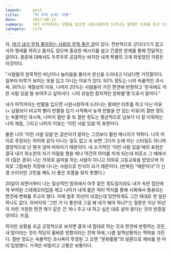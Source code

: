 ```yaml
---
layout:     post
title:      "이 주의 소비: 타투"
date:       2017-08-13
summary:    내가 아직까지는 반팔을 입으면 시원시원하게 드러나는 팔에만 타투를 하고 다닌 이유(+ 남들보다 비교적 빨리 반팔을 입기 시작해서 늦게 반팔을 안 입는 이유)의 절반 정도는 속물적인 과시욕, 나머지 절반 중 또 절반 정도는 평균적으로 남보다 더 잘 더워하는 나의 체질, 그리고 나머지 이유는 '이런 사람 있음'의 표현이다.
category:   Life
---
```


자, [여기 내가 무척 좋아하는 사람의 무척 좋은 글](http://ppss.kr/archives/64652)이 있다. 전반적으로 군더더기가 없고 식자 행세를 하려고 들지도 않으며 중요한 메시지를 쉽고 간결한 문체를 통해 전달하는 글이다. 총론에 대해서도 두루두루 공감하는 바지만 내게 특별히 크게 와닿았던 각론은 이것이다.

"사람들의 암묵적인 비난이나 놀라움을 몰라서 문신을 드러내고 다녔다면 거짓말이다. 일부러 타투가 보이는 옷을 입고 다니는 이유가 있다. 50% 정도는 나의 속물적인 과시욕, 30%는 계절상의 이유, 나머지 20%는 사람들이 가진 편견에 반항하고 ‘한국에도 이런 사람 있음’을 보여주고 싶어서다. 나의 유일한 정치적인 문화활’똥’으로서 말이다."

내가 아직까지는 반팔을 입으면 시원시원하게 드러나는 팔에만 타투를 하고 다닌 이유(+ 남들보다 비교적 빨리 반팔을 입기 시작해서 늦게 반팔을 안 입는 이유)의 절반 정도는 속물적인 과시욕, 나머지 절반 중 또 절반 정도는 평균적으로 남보다 더 잘 더워하는 나의 체질, 그리고 나머지 이유는 '이런 사람 있음'의 표현이다.

물론 나의 '이런 사람 있음'은 글쓴이가 말하는 그것보다 훨씬 메시지가 약하다. 나의 아이로 추정되는 아이와 같이 다니는 일도 없고 슥 보면 그다지 눈에 띄는 스타일도 아니며 결정적으로 난 핸국 냄져 따위이기 때문이다. 내 소극적인 '이런 사람 있음'에의 표현은 결국 내가 최소한의 자기 어필을 했을 때나 약간의 의미를 띄게 되는데 비로소 그 때에서야 (많은 경우) 나는 의외로 음악을 하는 사람이 아니고 의외로 고등교육을 받았으며 의외로 그럴싸한 직장에 다니는 사람으로 인식이 되기 때문이다. (반복된 "때문이다"가 신경 쓰이지만 고민을 해도 더 좋은 흐름을 찾지 못했다.)

20살이 되면서부터 나는 일상적인 범위에서 아주 얕은 정도일지라도 내가 속한 집단에게 부여된 스테레오타입을 깨고 나아가 내게 붙은 여러 딱지를 통해 사회에서 통용되는 편견에 변화를 주고자 했다. 이제 얼추 10년이 되었는데 당연하게도 그간 제대로 한 일은 하나도 없다. 아버지의 '그런 거 다 좋은데 그걸 왜 네가 해야 하냐?'는 질문은 지난 10년이 저런 거창한 편견 깨기 같은 건 개나 주고 내 하고 싶은 대로 살아 왔다는 것의 방증일 것이다. 뜨끔.

하지만 상황을 조금 긍정적으로 보자면 결국 내 맘대로 하는 것과 편견에 반항하는 것은, 내 맘이라는 것이 적당히 올바른 방향이라는 전제 하에, 나름 일맥상통하는 맥락을 가진다. 절반 정도는 속물적인 과시욕이 투영된 그 오랜 "문화활똥"의 일환으로 제비를 한 마리 입양했다. 가격은 비밀이고 고통은 보통이다.

